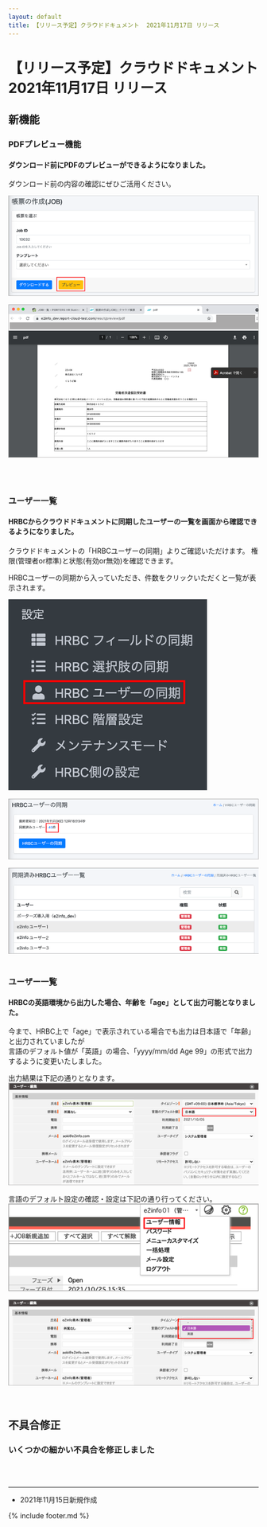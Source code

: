 ```yaml
---
layout: default
title: 【リリース予定】クラウドドキュメント  2021年11月17日 リリース
---
```


  # 【リリース予定】クラウドドキュメント  2021年11月17日 リリース  

## 新機能

### PDFプレビュー機能
#### ダウンロード前にPDFのプレビューができるようになりました。<br>
ダウンロード前の内容の確認にぜひご活用ください。

![プレビュー](images/20211104/1104_5.png)

![プレビューのPDF](images/20211104/1104_4.png)

<br>
<br>

### ユーザー一覧
#### HRBCからクラウドドキュメントに同期したユーザーの一覧を画面から確認できるようになりました。<br>
クラウドドキュメントの「HRBCユーザーの同期」よりご確認いただけます。
権限(管理者or標準)と状態(有効or無効)を確認できます。

HRBCユーザーの同期から入っていただき、件数をクリックいただくと一覧が表示されます。

![HRBCユーザーの同期](images/20211117/1117_3.png)

![件数を押下](images/20211117/1117_2.png)

![ユーザー一覧](images/20211117/1117_1.png)
<br>
<br>

### ユーザー一覧
#### HRBCの英語環境から出力した場合、年齢を「age」として出力可能となりました。<br>
今まで、HRBC上で「age」で表示されている場合でも出力は日本語で「年齢」と出力されていましたが<br>
言語のデフォルト値が「英語」の場合、「yyyy/mm/dd Age 99」の形式で出力するように変更いたしました。

出力結果は下記の通りとなります。<br>
![言語別出力結果](images/20211117/1117_6.png)


言語のデフォルト設定の確認・設定は下記の通り行ってください。
![HRBCユーザー情報](images/20211117/1117_4.png)

![HRBCユーザーの同期](images/20211117/1117_5.png)


<br>

## 不具合修正　

### いくつかの細かい不具合を修正しました

<br><br>

-----
* 2021年11月15日新規作成

{% include footer.md %}

